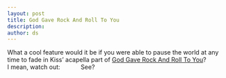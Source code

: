 ```yaml
---
layout: post
title: God Gave Rock And Roll To You
description:
author: ds
---
```


What a cool feature would it be if you were able to pause the world at any time to fade in Kiss’ acapella part of [God Gave Rock And Roll To You](https://youtu.be/CQRYVsqVT3M?t=174)?  
I mean, watch out:&nbsp;&nbsp;&nbsp;&nbsp;&nbsp;&nbsp;&nbsp;&nbsp;&nbsp;&nbsp;&nbsp;&nbsp;See?
